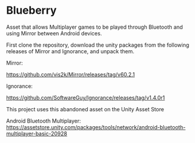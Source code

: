 # Blueberry
Asset that allows Multiplayer games to be played through Bluetooth and using Mirror between Android devices.

First clone the repository, download the unity packages from the following releases of Mirror and Ignorance, and unpack them.

Mirror:

https://github.com/vis2k/Mirror/releases/tag/v60.2.1

Ignorance:

https://github.com/SoftwareGuy/Ignorance/releases/tag/v1.4.0r1

This project uses this abandoned asset on the Unity Asset Store

Android Bluetooth Multiplayer:
https://assetstore.unity.com/packages/tools/network/android-bluetooth-multiplayer-basic-20928
